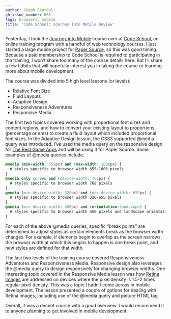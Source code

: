 ```yaml
---
author: Steph Skardal
gh_issue_number: 665
tags: browsers, mobile
title: 'Code School: Journey into Mobile Review'
---
```




Yesterday, I took the [Journey into Mobile](https://www.codeschool.com/courses/journey-into-mobile) course over at [Code School](https://www.codeschool.com/), an online training program with a handful of web technology courses. I just started a large mobile project for [Paper Source](https://www.papersource.com/), so this was good timing. Because a paid membership to Code School is required to participating in the training, I won’t share too many of the course details here. But I’ll share a few tidbits that will hopefully interest you in taking the course or learning more about mobile development.

The course was divided into 5 high level lessons (or levels):

- Relative Font Size
- Fluid Layouts
- Adaptive Design
- Responsiveness Adventures
- Responsive Media

The first two topics covered working with proportional font sizes and content regions, and how to convert your existing layout to proportions (percentage or ems) to create a fluid layout which included proportional font sizes. In the Adaptive Design lesson, the CSS3 supported @media query was introduced. I’ve used the media query on the responsive design for [The Best Game Apps](https://web.archive.org/web/20120719080212/http://www.thebestgameapps.com/) and will be using it for Paper Source. Some examples of @media queries include:

```css
@media (min-width: 655px) and (max-width: 1006px) {
  # styles specific to browser width 655-1006 pixels
}
@media only screen and (device-width: 768px) {
  # styles specific to browser width 768 pixels
}
@media (min-device-width: 320px) and (max-device-width: 655px) {
  # styles specific to browser width 320-655 pixels
}
@media (min-device-width: 450px) and (orientation:landscape) {
  # styles specific to browser width 450 pixels and landscape orientation
}
```

For each of the above @media queries, specific “break points” are determined to adjust styles as certain elements break as the browser width changes. For example, if elements begin to overlap as the screen narrows, the browser width at which this begins to happen is one break point, and new styles are defined for that width.

The last two levels of the training course covered Responsiveness Adventures and Responsiveness Media. Responsive design also leverages the @media query to design responsively for changing browser widths. One interesting topic covered in the Responsive Media lesson was how [Retina Images](https://blog.cloudfour.com/how-apple-com-will-serve-retina-images-to-new-ipads/) are addressed on devices where the pixel density is 1.5-2 times regular pixel density. This was a topic I hadn’t come across in mobile development. The lesson presented a couple of options for dealing with Retina images, including use of the @media query and picture HTML tag.

Overall, it was a decent course with a good overview. I would recommend it to anyone planning to get involved in mobile development.


